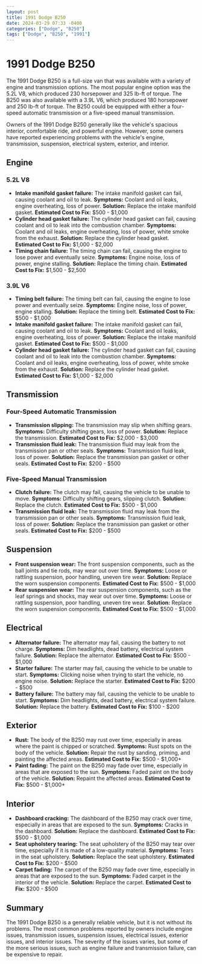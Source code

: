 ```yaml
---
layout: post
title: 1991 Dodge B250
date: 2024-03-29 07:33 -0400
categories: ["Dodge", "B250"]
tags: ["Dodge", "B250", "1991"]
---
```

# 1991 Dodge B250

The 1991 Dodge B250 is a full-size van that was available with a variety of engine and transmission options. The most popular engine option was the 5.2L V8, which produced 230 horsepower and 325 lb-ft of torque. The B250 was also available with a 3.9L V6, which produced 180 horsepower and 250 lb-ft of torque. The B250 could be equipped with either a four-speed automatic transmission or a five-speed manual transmission.

Owners of the 1991 Dodge B250 generally like the vehicle's spacious interior, comfortable ride, and powerful engine. However, some owners have reported experiencing problems with the vehicle's engine, transmission, suspension, electrical system, exterior, and interior.

## Engine
### 5.2L V8
- **Intake manifold gasket failure:** The intake manifold gasket can fail, causing coolant and oil to leak. **Symptoms:** Coolant and oil leaks, engine overheating, loss of power. **Solution:** Replace the intake manifold gasket. **Estimated Cost to Fix:** $500 - $1,000
- **Cylinder head gasket failure:** The cylinder head gasket can fail, causing coolant and oil to leak into the combustion chamber. **Symptoms:** Coolant and oil leaks, engine overheating, loss of power, white smoke from the exhaust. **Solution:** Replace the cylinder head gasket. **Estimated Cost to Fix:** $1,000 - $2,000
- **Timing chain failure:** The timing chain can fail, causing the engine to lose power and eventually seize. **Symptoms:** Engine noise, loss of power, engine stalling. **Solution:** Replace the timing chain. **Estimated Cost to Fix:** $1,500 - $2,500

### 3.9L V6
- **Timing belt failure:** The timing belt can fail, causing the engine to lose power and eventually seize. **Symptoms:** Engine noise, loss of power, engine stalling. **Solution:** Replace the timing belt. **Estimated Cost to Fix:** $500 - $1,000
- **Intake manifold gasket failure:** The intake manifold gasket can fail, causing coolant and oil to leak. **Symptoms:** Coolant and oil leaks, engine overheating, loss of power. **Solution:** Replace the intake manifold gasket. **Estimated Cost to Fix:** $500 - $1,000
- **Cylinder head gasket failure:** The cylinder head gasket can fail, causing coolant and oil to leak into the combustion chamber. **Symptoms:** Coolant and oil leaks, engine overheating, loss of power, white smoke from the exhaust. **Solution:** Replace the cylinder head gasket. **Estimated Cost to Fix:** $1,000 - $2,000

## Transmission
### Four-Speed Automatic Transmission
- **Transmission slipping:** The transmission may slip when shifting gears. **Symptoms:** Difficulty shifting gears, loss of power. **Solution:** Replace the transmission. **Estimated Cost to Fix:** $2,000 - $3,000
- **Transmission fluid leak:** The transmission fluid may leak from the transmission pan or other seals. **Symptoms:** Transmission fluid leak, loss of power. **Solution:** Replace the transmission pan gasket or other seals. **Estimated Cost to Fix:** $200 - $500

### Five-Speed Manual Transmission
- **Clutch failure:** The clutch may fail, causing the vehicle to be unable to move. **Symptoms:** Difficulty shifting gears, slipping clutch. **Solution:** Replace the clutch. **Estimated Cost to Fix:** $500 - $1,000
- **Transmission fluid leak:** The transmission fluid may leak from the transmission pan or other seals. **Symptoms:** Transmission fluid leak, loss of power. **Solution:** Replace the transmission pan gasket or other seals. **Estimated Cost to Fix:** $200 - $500

## Suspension
- **Front suspension wear:** The front suspension components, such as the ball joints and tie rods, may wear out over time. **Symptoms:** Loose or rattling suspension, poor handling, uneven tire wear. **Solution:** Replace the worn suspension components. **Estimated Cost to Fix:** $500 - $1,000
- **Rear suspension wear:** The rear suspension components, such as the leaf springs and shocks, may wear out over time. **Symptoms:** Loose or rattling suspension, poor handling, uneven tire wear. **Solution:** Replace the worn suspension components. **Estimated Cost to Fix:** $500 - $1,000

## Electrical
- **Alternator failure:** The alternator may fail, causing the battery to not charge. **Symptoms:** Dim headlights, dead battery, electrical system failure. **Solution:** Replace the alternator. **Estimated Cost to Fix:** $500 - $1,000
- **Starter failure:** The starter may fail, causing the vehicle to be unable to start. **Symptoms:** Clicking noise when trying to start the vehicle, no engine noise. **Solution:** Replace the starter. **Estimated Cost to Fix:** $200 - $500
- **Battery failure:** The battery may fail, causing the vehicle to be unable to start. **Symptoms:** Dim headlights, dead battery, electrical system failure. **Solution:** Replace the battery. **Estimated Cost to Fix:** $100 - $200

## Exterior
- **Rust:** The body of the B250 may rust over time, especially in areas where the paint is chipped or scratched. **Symptoms:** Rust spots on the body of the vehicle. **Solution:** Repair the rust by sanding, priming, and painting the affected areas. **Estimated Cost to Fix:** $500 - $1,000+
- **Paint fading:** The paint on the B250 may fade over time, especially in areas that are exposed to the sun. **Symptoms:** Faded paint on the body of the vehicle. **Solution:** Repaint the affected areas. **Estimated Cost to Fix:** $500 - $1,000+

## Interior
- **Dashboard cracking:** The dashboard of the B250 may crack over time, especially in areas that are exposed to the sun. **Symptoms:** Cracks in the dashboard. **Solution:** Replace the dashboard. **Estimated Cost to Fix:** $500 - $1,000
- **Seat upholstery tearing:** The seat upholstery of the B250 may tear over time, especially if it is made of a low-quality material. **Symptoms:** Tears in the seat upholstery. **Solution:** Replace the seat upholstery. **Estimated Cost to Fix:** $200 - $500
- **Carpet fading:** The carpet of the B250 may fade over time, especially in areas that are exposed to the sun. **Symptoms:** Faded carpet in the interior of the vehicle. **Solution:** Replace the carpet. **Estimated Cost to Fix:** $200 - $500

## Summary
The 1991 Dodge B250 is a generally reliable vehicle, but it is not without its problems. The most common problems reported by owners include engine issues, transmission issues, suspension issues, electrical issues, exterior issues, and interior issues. The severity of the issues varies, but some of the more serious issues, such as engine failure and transmission failure, can be expensive to repair.
